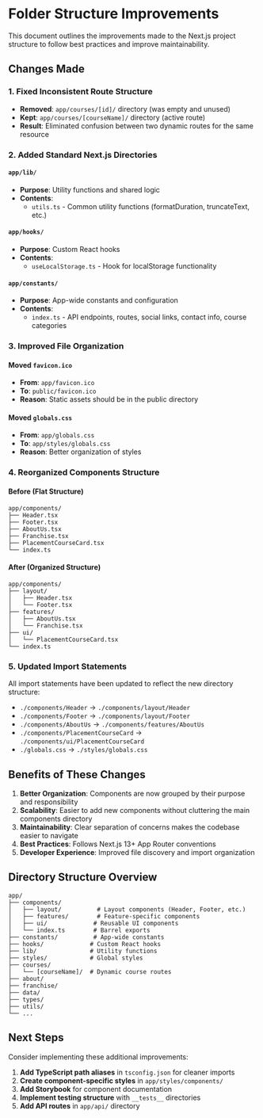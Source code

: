 # Folder Structure Improvements

This document outlines the improvements made to the Next.js project structure to follow best practices and improve maintainability.

## Changes Made

### 1. Fixed Inconsistent Route Structure
- **Removed**: `app/courses/[id]/` directory (was empty and unused)
- **Kept**: `app/courses/[courseName]/` directory (active route)
- **Result**: Eliminated confusion between two dynamic routes for the same resource

### 2. Added Standard Next.js Directories

#### `app/lib/`
- **Purpose**: Utility functions and shared logic
- **Contents**: 
  - `utils.ts` - Common utility functions (formatDuration, truncateText, etc.)

#### `app/hooks/`
- **Purpose**: Custom React hooks
- **Contents**:
  - `useLocalStorage.ts` - Hook for localStorage functionality

#### `app/constants/`
- **Purpose**: App-wide constants and configuration
- **Contents**:
  - `index.ts` - API endpoints, routes, social links, contact info, course categories

### 3. Improved File Organization

#### Moved `favicon.ico`
- **From**: `app/favicon.ico`
- **To**: `public/favicon.ico`
- **Reason**: Static assets should be in the public directory

#### Moved `globals.css`
- **From**: `app/globals.css`
- **To**: `app/styles/globals.css`
- **Reason**: Better organization of styles

### 4. Reorganized Components Structure

#### Before (Flat Structure)
```
app/components/
├── Header.tsx
├── Footer.tsx
├── AboutUs.tsx
├── Franchise.tsx
├── PlacementCourseCard.tsx
└── index.ts
```

#### After (Organized Structure)
```
app/components/
├── layout/
│   ├── Header.tsx
│   └── Footer.tsx
├── features/
│   ├── AboutUs.tsx
│   └── Franchise.tsx
├── ui/
│   └── PlacementCourseCard.tsx
└── index.ts
```

### 5. Updated Import Statements
All import statements have been updated to reflect the new directory structure:
- `./components/Header` → `./components/layout/Header`
- `./components/Footer` → `./components/layout/Footer`
- `./components/AboutUs` → `./components/features/AboutUs`
- `./components/PlacementCourseCard` → `./components/ui/PlacementCourseCard`
- `./globals.css` → `./styles/globals.css`

## Benefits of These Changes

1. **Better Organization**: Components are now grouped by their purpose and responsibility
2. **Scalability**: Easier to add new components without cluttering the main components directory
3. **Maintainability**: Clear separation of concerns makes the codebase easier to navigate
4. **Best Practices**: Follows Next.js 13+ App Router conventions
5. **Developer Experience**: Improved file discovery and import organization

## Directory Structure Overview

```
app/
├── components/
│   ├── layout/          # Layout components (Header, Footer, etc.)
│   ├── features/        # Feature-specific components
│   ├── ui/             # Reusable UI components
│   └── index.ts        # Barrel exports
├── constants/          # App-wide constants
├── hooks/             # Custom React hooks
├── lib/               # Utility functions
├── styles/            # Global styles
├── courses/
│   └── [courseName]/  # Dynamic course routes
├── about/
├── franchise/
├── data/
├── types/
├── utils/
└── ...
```

## Next Steps

Consider implementing these additional improvements:

1. **Add TypeScript path aliases** in `tsconfig.json` for cleaner imports
2. **Create component-specific styles** in `app/styles/components/`
3. **Add Storybook** for component documentation
4. **Implement testing structure** with `__tests__` directories
5. **Add API routes** in `app/api/` directory 